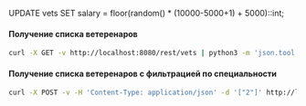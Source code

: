 UPDATE vets SET salary = floor(random() * (10000-5000+1) + 5000)::int;

#### Получение списка ветеренаров

```bash
curl -X GET -v http://localhost:8080/rest/vets | python3 -m 'json.tool'
```

#### Получение списка ветеренаров с фильтрацией по специальности

```bash
curl -X POST -v -H 'Content-Type: application/json' -d '["2"]' http://localhost:8080/rest/vets/by-speciality | python3 -m 'json.tool'
```
